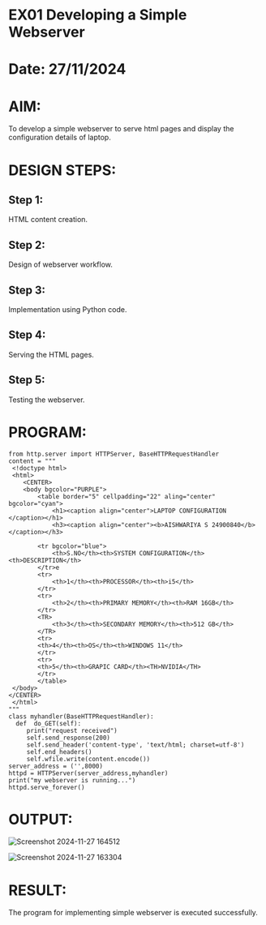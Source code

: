 # EX01 Developing a Simple Webserver

# Date: 27/11/2024
# AIM:
To develop a simple webserver to serve html pages and display the configuration details of laptop.

# DESIGN STEPS:
## Step 1:
HTML content creation.

## Step 2:
Design of webserver workflow.

## Step 3:
Implementation using Python code.

## Step 4:
Serving the HTML pages.

## Step 5:
Testing the webserver.

# PROGRAM:
```
from http.server import HTTPServer, BaseHTTPRequestHandler
content = """
 <!doctype html>
 <html>
    <CENTER>
    <body bgcolor="PURPLE">
        <table border="5" cellpadding="22" aling="center" bgcolor="cyan">
            <h1><caption align="center">LAPTOP CONFIGURATION </caption></h1>
            <h3><caption align="center"><b>AISHWARIYA S 24900840</b></caption></h3>
        
        <tr bgcolor="blue">
            <th>S.NO</th><th>SYSTEM CONFIGURATION</th><th>DESCRIPTION</th>
        </tr>e
        <tr>
            <th>1</th><th>PROCESSOR</th><th>i5</th>
        </tr>
        <tr>
            <th>2</th><th>PRIMARY MEMORY</th><th>RAM 16GB</th>
        </tr>
        <TR>
            <th>3</th><th>SECONDARY MEMORY</th><th>512 GB</th>
        </TR>
        <tr>
        <th>4</th><th>OS</th><th>WINDOWS 11</th>
        </tr>
        <tr>
        <th>5</th><th>GRAPIC CARD</th><TH>NVIDIA</TH>
        </tr>
        </table>
 </body>
</CENTER>
 </html>
"""
class myhandler(BaseHTTPRequestHandler):
  def  do_GET(self):
     print("request received")
     self.send_response(200)
     self.send_header('content-type', 'text/html; charset=utf-8')
     self.end_headers()
     self.wfile.write(content.encode())
server_address = ('',8000)
httpd = HTTPServer(server_address,myhandler)
print("my webserver is running...")
httpd.serve_forever()
```
# OUTPUT:
![Screenshot 2024-11-27 164512](https://github.com/user-attachments/assets/bb6848a3-d82f-49b1-bac9-62452ed1a55d)

![Screenshot 2024-11-27 163304](https://github.com/user-attachments/assets/330518e5-4835-4da7-b540-6bb0e0121157)


# RESULT:
The program for implementing simple webserver is executed successfully.

